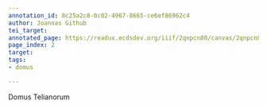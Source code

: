 ```yaml
---
annotation_id: 8c25a2c8-0c02-4967-8665-ce6ef86962c4
author: Joannas Github
tei_target: 
annotated_page: https://readux.ecdsdev.org/iiif/2qnpcn80/canvas/2qnpcn80_00000003.jpg
page_index: 2
target: 
tags:
- domus

---
```

<p>Domus Telianorum</p>